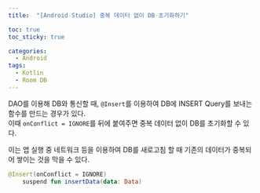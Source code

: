 ```yaml
---
title:  "[Android Studio] 중복 데이터 없이 DB 초기화하기"

toc: true
toc_sticky: true

categories:
  - Android
tags:
  - Kotlin
  - Room DB
---
```


DAO를 이용해 DB와 통신할 때, ```@Insert```를 이용하여 DB에 INSERT Query를 보내는 함수를 만드는 경우가 있다.  
이때 ```onConflict = IGNORE```를 뒤에 붙여주면 중복 데이터 없이 DB를 초기화할 수 있다.  

이는 앱 실행 중 네트워크 등을 이용하여 DB를 새로고침 할 때 기존의 데이터가 중복되어 쌓이는 것을 막을 수 있다.

```kotlin
@Insert(onConflict = IGNORE)
    suspend fun insertData(data: Data)
```
